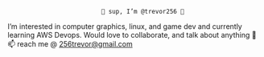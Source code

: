                               👋 sup, I’m @trevor256 👋
I’m interested in computer graphics, linux, and game dev and currently learning AWS Devops.
                Would love to collaborate, and talk about anything 💞️
                         📫 reach me @ 256trevor@gmail.com

